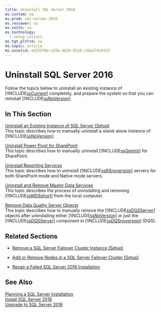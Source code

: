 ```yaml
---
title: Uninstall SQL Server 2016
ms.custom: na
ms.prod: sql-server-2016
ms.reviewer: na
ms.suite: na
ms.technology: 
  - setup-install
ms.tgt_pltfrm: na
ms.topic: article
ms.assetid: e6255f8e-a25e-4b3d-9310-c5da2f9c9333
---
```

# Uninstall SQL Server 2016
  Follow the topics below to uninstall an existing instance of [!INCLUDE[ssCurrent](../../Token\Other/ssCurrent_md.md)] completely, and prepare the system so that you can reinstall [!INCLUDE[ssNoVersion](../../Token\Other/ssNoVersion_md.md)].  
  
## In This Section  
 [Uninstall an Existing Instance of SQL Server &#40;Setup&#41;](../../Topics\TopicNameNotContainA/Uninstall-an-Existing-Instance-of-SQL-Server--Setup-.md)  
 This topic describes how to manually uninstall a stand\-alone instance of [!INCLUDE[ssNoVersion](../../Token\Other/ssNoVersion_md.md)].  
  
 [Uninstall Power Pivot for SharePoint](../../Topics\TopicNameNotContainA/Uninstall-Power-Pivot-for-SharePoint.md)  
 This topic describes how to manually uninstall [!INCLUDE[ssGemini](../../Token\Other/ssGemini_md.md)] for SharePoint.  
  
 [Uninstall Reporting Services](../../Topics\TopicNameNotContainA/Uninstall-Reporting-Services.md)  
 This topic describes how to uninstall [!INCLUDE[ssRSnoversion](../../Token\Other/ssRSnoversion_md.md)] servers for both SharePoint mode and Native mode servers.  
  
 [Uninstall and Remove Master Data Services](../../Topics\TopicNameNotContainA/Uninstall-and-Remove-Master-Data-Services.md)  
 This topic describes the process of uninstalling and removing [!INCLUDE[ssMDSshort](../../Token\Other/ssMDSshort_md.md)] from the local computer.  
  
 [Remove Data Quality Server Objects](../../Topics\TopicNameNotContainA/Remove-Data-Quality-Server-Objects.md)  
 This topic describes how to manually remove the [!INCLUDE[ssDQSServer](../../Token\Other/ssDQSServer_md.md)] objects after uninstalling either [!INCLUDE[ssNoVersion](../../Token\Other/ssNoVersion_md.md)] or just the [!INCLUDE[ssDQSServer](../../Token\Other/ssDQSServer_md.md)] component in [!INCLUDE[ssDQSnoversion](../../Token\Other/ssDQSnoversion_md.md)] \(DQS\).  
  
## Related Sections  
  
-   [Remove a SQL Server Failover Cluster Instance &#40;Setup&#41;](../../Topics\TopicNameContainA/Remove-a-SQL-Server-Failover-Cluster-Instance--Setup-.md)  
  
-   [Add or Remove Nodes in a SQL Server Failover Cluster &#40;Setup&#41;](../../Topics\TopicNameContainA/Add-or-Remove-Nodes-in-a-SQL-Server-Failover-Cluster--Setup-.md)  
  
-   [Repair a Failed SQL Server 2016 Installation](../../Topics\TopicNameContainA/Repair-a-Failed-SQL-Server-2016-Installation.md)  
  
## See Also  
 [Planning a SQL Server Installation](../../Topics\TopicNameContainA/Planning-a-SQL-Server-Installation.md)   
 [Install SQL Server 2016](../../Topics\TopicNameNotContainA/Install-SQL-Server-2016.md)   
 [Upgrade to SQL Server 2016](../../Topics\TopicNameNotContainA/Upgrade-to-SQL-Server-2016.md)  
  
  
